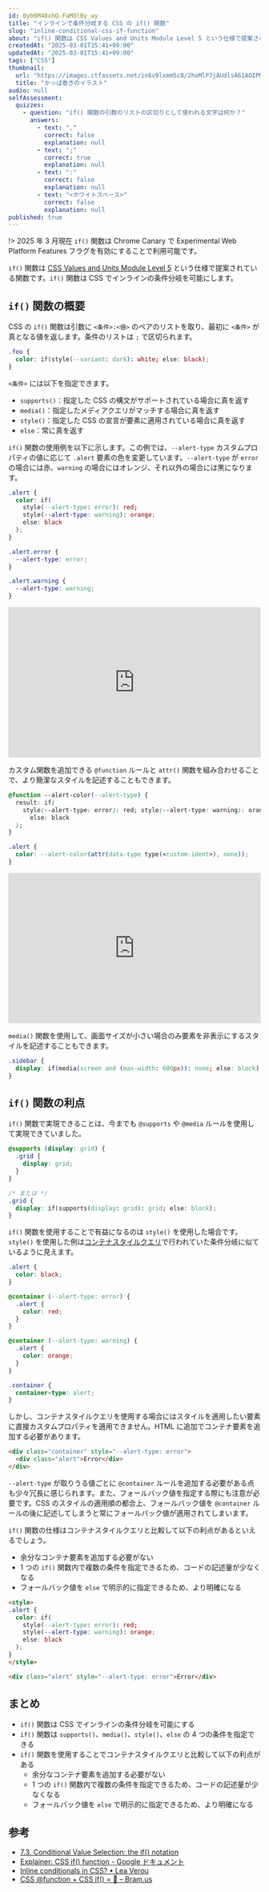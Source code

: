 ```yaml
---
id: 0yb6M48xhQ-FaMOlBy_wy
title: "インラインで条件分岐する CSS の if() 関数"
slug: "inline-conditional-css-if-function"
about: "if() 関数は CSS Values and Units Module Level 5 という仕様で提案されている関数です。if() 関数は CSS でインラインの条件分岐を可能にします。"
createdAt: "2025-03-01T15:41+09:00"
updatedAt: "2025-03-01T15:41+09:00"
tags: ["CSS"]
thumbnail:
  url: "https://images.ctfassets.net/in6v9lxmm5c8/2hoMlP7jAUdlsA61AOIPMk/af4d13ee23c92d7e5b4b431e0c67e797/kappamaki_sushi_21468-768x670.png"
  title: "かっぱ巻きのイラスト"
audio: null
selfAssessment:
  quizzes:
    - question: "if() 関数の引数のリストの区切りとして使われる文字は何か？"
      answers:
        - text: ","
          correct: false
          explanation: null
        - text: ";"
          correct: true
          explanation: null
        - text: ":"
          correct: false
          explanation: null
        - text: "<ホワイトスペース>"
          correct: false
          explanation: null
published: true
---
```

!> 2025 年 3 月現在 `if()` 関数は Chrome Canary で Experimental Web Platform Features フラグを有効にすることで利用可能です。

`if()` 関数は [CSS Values and Units Module Level 5](https://drafts.csswg.org/css-values-5) という仕様で提案されている関数です。`if()` 関数は CSS でインラインの条件分岐を可能にします。

## `if()` 関数の概要

CSS の `if()` 関数は引数に `<条件>:<値>` のペアのリストを取り、最初に `<条件>` が真となる値を返します。条件のリストは `;` で区切られます。

```css
.foo {
  color: if(style(--variant: dark): white; else: black);
}
```

`<条件>` には以下を指定できます。

- `supports()`：指定した CSS の構文がサポートされている場合に真を返す
- `media()`：指定したメディアクエリがマッチする場合に真を返す
- `style()`：指定した CSS の宣言が要素に適用されている場合に真を返す
- `else`：常に真を返す

`if()` 関数の使用例を以下に示します。この例では、`--alert-type` カスタムプロパティの値に応じて `.alert` 要素の色を変更しています。`--alert-type` が `error` の場合には赤、`warning` の場合にはオレンジ、それ以外の場合には黒になります。

```css
.alert {
  color: if(
    style(--alert-type: error): red; 
    style(--alert-type: warning): orange;
    else: black
  );
}

.alert.error {
  --alert-type: error;
}

.alert.warning {
  --alert-type: warning;
}
```

<iframe height="300" style="width: 100%;" scrolling="no" title="Untitled" src="https://codepen.io/azukiazusa1/embed/raNjYby?default-tab=css%2Cresult" frameborder="no" loading="lazy" allowtransparency="true" allowfullscreen="true">
  See the Pen <a href="https://codepen.io/azukiazusa1/pen/raNjYby">
  Untitled</a> by azukiazusa1 (<a href="https://codepen.io/azukiazusa1">@azukiazusa1</a>)
  on <a href="https://codepen.io">CodePen</a>.
</iframe>

カスタム関数を追加できる `@function` ルールと `attr()` 関数を組み合わせることで、より簡潔なスタイルを記述することもできます。

```css
@function --alert-color(--alert-type) {
  result: if(
    style(--alert-type: error): red; style(--alert-type: warning): orange;
      else: black
  );
}

.alert {
  color: --alert-color(attr(data-type type(<custom-ident>), none));
}
```

<iframe height="300" style="width: 100%;" scrolling="no" title="Untitled" src="https://codepen.io/azukiazusa1/embed/gbOgorV?default-tab=css%2Cresult" frameborder="no" loading="lazy" allowtransparency="true" allowfullscreen="true">
  See the Pen <a href="https://codepen.io/azukiazusa1/pen/gbOgorV">
  Untitled</a> by azukiazusa1 (<a href="https://codepen.io/azukiazusa1">@azukiazusa1</a>)
  on <a href="https://codepen.io">CodePen</a>.
</iframe>


`media()` 関数を使用して、画面サイズが小さい場合のみ要素を非表示にするスタイルを記述することもできます。

```css
.sidebar {
  display: if(media(screen and (max-width: 600px)): none; else: block);
}
```

## `if()` 関数の利点

`if()` 関数で実現できることは、今までも `@supports` や `@media` ルールを使用して実現できていました。

```css
@supports (display: grid) {
  .grid {
    display: grid;
  }
}

/* または */
.grid {
  display: if(supports(display: grid): grid; else: block);
}
```

`if()` 関数を使用することで有益になるのは `style()` を使用した場合です。`style()` を使用した例は[コンテナスタイルクエリ](https://developer.mozilla.org/ja/docs/Web/CSS/CSS_containment/Container_size_and_style_queries#%E3%82%B3%E3%83%B3%E3%83%86%E3%83%8A%E3%83%BC%E3%82%B9%E3%82%BF%E3%82%A4%E3%83%AB%E3%82%AF%E3%82%A8%E3%83%AA%E3%83%BC)で行われていた条件分岐に似ているように見えます。

```css
.alert {
  color: black;
}

@container (--alert-type: error) {
  .alert {
    color: red;
  }
}

@container (--alert-type: warning) {
  .alert {
    color: orange;
  }
}

.container {
  container-type: alert;
}
```

しかし、コンテナスタイルクエリを使用する場合にはスタイルを適用したい要素に直接カスタムプロパティを適用できません。HTML に追加でコンテナ要素を追加する必要があります。

```html
<div class="container" style="--alert-type: error">
  <div class="alert">Error</div>
</div>
```

`--alert-type` が取りうる値ごとに `@container` ルールを追加する必要がある点も少々冗長に感じられます。また、フォールバック値を指定する際にも注意が必要です。CSS のスタイルの適用順の都合上、フォールバック値を `@container` ルールの後に記述してしまうと常にフォールバック値が適用されてしまいます。

`if()` 関数の仕様はコンテナスタイルクエリと比較して以下の利点があるといえるでしょう。

- 余分なコンテナ要素を追加する必要がない
- 1 つの `if()` 関数内で複数の条件を指定できるため、コードの記述量が少なくなる
- フォールバック値を `else` で明示的に指定できるため、より明確になる

```html
<style>
.alert {
  color: if(
    style(--alert-type: error): red;
    style(--alert-type: warning): orange;
    else: black
  );
}
</style>

<div class="alert" style="--alert-type: error">Error</div>
```

## まとめ

- `if()` 関数は CSS でインラインの条件分岐を可能にする
- `if()` 関数は `supports()`、`media()`、`style()`、`else` の 4 つの条件を指定できる
- `if()` 関数を使用することでコンテナスタイルクエリと比較して以下の利点がある
  - 余分なコンテナ要素を追加する必要がない
  - 1 つの `if()` 関数内で複数の条件を指定できるため、コードの記述量が少なくなる
  - フォールバック値を `else` で明示的に指定できるため、より明確になる

## 参考

- [7.3. Conditional Value Selection: the if() notation](https://drafts.csswg.org/css-values-5/#if-notation)
- [Explainer: CSS if() function - Google ドキュメント](https://docs.google.com/document/d/1mbHBUR40jUBay7QZxgbjX7qixs5UZXkdL9tVwGvbmt0/edit?tab=t.0)
- [Inline conditionals in CSS? • Lea Verou](https://lea.verou.me/blog/2024/css-conditionals/)
- [CSS @function + CSS if() = 🤯 – Bram.us](https://www.bram.us/2025/02/18/css-at-function-and-css-if/)
